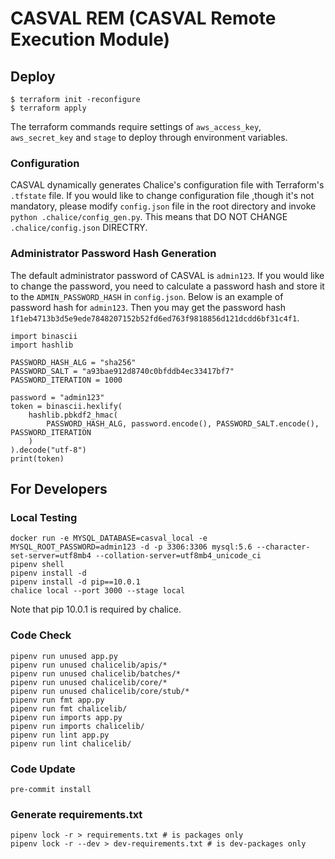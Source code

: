 # CASVAL REM (CASVAL Remote Execution Module)


## Deploy

```
$ terraform init -reconfigure
$ terraform apply
```

The terraform commands require settings of `aws_access_key`, `aws_secret_key` and `stage` to deploy through environment variables.

### Configuration

CASVAL dynamically generates Chalice's configuration file with Terraform's `.tfstate` file. If you would like to change configuration file ,though it's not mandatory, please modify `config.json` file in the root directory and invoke `python .chalice/config_gen.py`. This means that DO NOT CHANGE `.chalice/config.json` DIRECTRY.

### Administrator Password Hash Generation

The default administrator password of CASVAL is `admin123`. If you would like to change the password, you need to calculate a password hash and store it to the `ADMIN_PASSWORD_HASH` in `config.json`.
Below is an example of password hash for `admin123`. Then you may get the password hash `1f1eb4713b3d5e9ede7848207152b52fd6ed763f9818856d121dcdd6bf31c4f1`.

```
import binascii
import hashlib

PASSWORD_HASH_ALG = "sha256"
PASSWORD_SALT = "a93bae912d8740c0bfddb4ec33417bf7"
PASSWORD_ITERATION = 1000

password = "admin123"
token = binascii.hexlify(
    hashlib.pbkdf2_hmac(
        PASSWORD_HASH_ALG, password.encode(), PASSWORD_SALT.encode(), PASSWORD_ITERATION
    )
).decode("utf-8")
print(token)
```

## For Developers

### Local Testing

```
docker run -e MYSQL_DATABASE=casval_local -e MYSQL_ROOT_PASSWORD=admin123 -d -p 3306:3306 mysql:5.6 --character-set-server=utf8mb4 --collation-server=utf8mb4_unicode_ci
pipenv shell
pipenv install -d
pipenv install -d pip==10.0.1
chalice local --port 3000 --stage local
```
Note that pip 10.0.1 is required by chalice.


### Code Check

```
pipenv run unused app.py
pipenv run unused chalicelib/apis/*
pipenv run unused chalicelib/batches/*
pipenv run unused chalicelib/core/*
pipenv run unused chalicelib/core/stub/*
pipenv run fmt app.py
pipenv run fmt chalicelib/
pipenv run imports app.py
pipenv run imports chalicelib/
pipenv run lint app.py
pipenv run lint chalicelib/
```

### Code Update
```
pre-commit install
```

### Generate requirements.txt

```
pipenv lock -r > requirements.txt # is packages only
pipenv lock -r --dev > dev-requirements.txt # is dev-packages only
```
